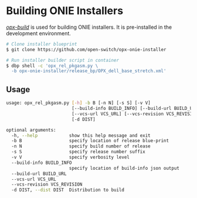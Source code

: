 # Building ONIE Installers

[*opx-build*](https://github.com/open-switch/opx-build/tree/installer/3.0.0) is used for building ONIE installers. It is pre-installed in the development environment.

```bash
# Clone installer blueprint
$ git clone https://github.com/open-switch/opx-onie-installer

# Run installer builder script in container
$ dbp shell -c 'opx_rel_pkgasm.py \
  -b opx-onie-installer/release_bp/OPX_dell_base_stretch.xml'
```

## Usage

```bash
usage: opx_rel_pkgasm.py [-h] -b B [-n N] [-s S] [-v V]
                         [--build-info BUILD_INFO] [--build-url BUILD_URL]
                         [--vcs-url VCS_URL] [--vcs-revision VCS_REVISION]
                         [-d DIST]

optional arguments:
  -h, --help            show this help message and exit
  -b B                  specify location of release blue-print
  -n N                  specify build number of release
  -s S                  specify release number suffix
  -v V                  specify verbosity level
  --build-info BUILD_INFO
                        specify location of build-info json output
  --build-url BUILD_URL
  --vcs-url VCS_URL
  --vcs-revision VCS_REVISION
  -d DIST, --dist DIST  Distribution to build
```
